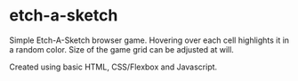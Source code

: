 # etch-a-sketch
Simple Etch-A-Sketch browser game. Hovering over each cell highlights it in a random color.
Size of the game grid can be adjusted at will.

Created using basic HTML, CSS/Flexbox and Javascript.
